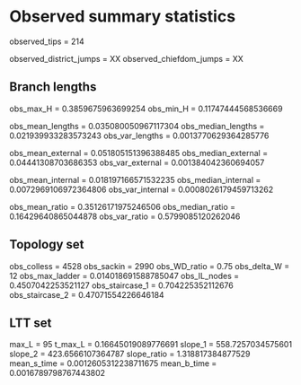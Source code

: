 # Observed summary statistics

observed_tips = 214
    
observed_district_jumps = XX
observed_chiefdom_jumps = XX

## Branch lengths
obs_max_H = 0.3859675963699254
obs_min_H = 0.11747444568536669

obs_mean_lengths = 0.035080050967117304
obs_median_lengths = 0.021939933283573243
obs_var_lengths = 0.0013770629364285776

obs_mean_external = 0.051805151396388485
obs_median_external = 0.04441308703686353
obs_var_external = 0.001384042360694057

obs_mean_internal = 0.018197166571532235
obs_median_internal = 0.0072969106972364806
obs_var_internal = 0.0008026179459713262

obs_mean_ratio = 0.35126171975246506
obs_median_ratio = 0.16429640865044878
obs_var_ratio = 0.5799085120262046

## Topology set

obs_colless = 4528
obs_sackin = 2990
obs_WD_ratio = 0.75
obs_delta_W = 12
obs_max_ladder = 0.014018691588785047
obs_IL_nodes = 0.4507042253521127
obs_staircase_1 = 0.704225352112676
obs_staircase_2 = 0.47071554226646184

## LTT set

max_L = 95
t_max_L = 0.16645019089776691
slope_1 = 558.7257034575601
slope_2 = 423.6566107364787
slope_ratio = 1.318817384877529
mean_s_time = 0.0012605312238711675
mean_b_time = 0.0016789798767443802
